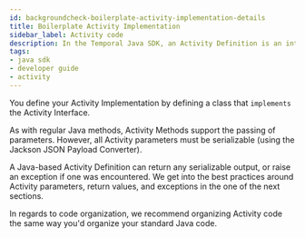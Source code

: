 ```yaml
---
id: backgroundcheck-boilerplate-activity-implementation-details
title: Boilerplate Activity Implementation
sidebar_label: Activity code
description: In the Temporal Java SDK, an Activity Definition is an interface and its implementation.
tags:
- java sdk
- developer guide
- activity
---
```


<!-- DO NOT EDIT THIS FILE DIRECTLY.
THIS FILE IS GENERATED from https://github.com/temporalio/documentation-samples-java/blob/durable-execution/backgroundcheck/src/main/java/backgroundcheckboilerplate/BackgroundCheckBoilerplateActivitiesImpl.java. -->

You define your Activity Implementation by defining a class that `implements` the
Activity Interface.

As with regular Java methods, Activity Methods support the passing of parameters.
However, all Activity parameters must be serializable (using the Jackson JSON
Payload Converter).

A Java-based Activity Definition can return any serializable output, or raise an
exception if one was encountered.
We get into the best practices around Activity parameters, return values, and
exceptions in the one of the next sections.

In regards to code organization, we recommend organizing Activity code the same
way you'd organize your standard Java code.
